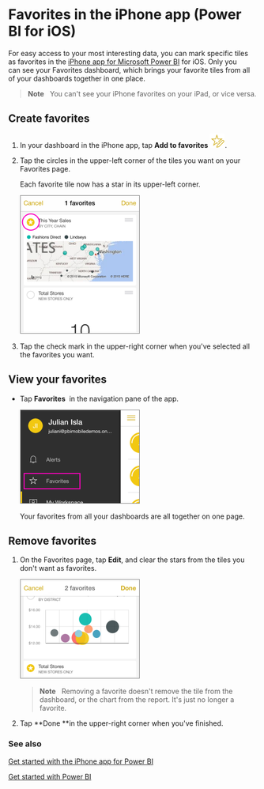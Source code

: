 <properties 
   pageTitle="Favorites in the iPhone app (Power BI for iOS)"
   description="Favorites in the iPhone app (Power BI for iOS)"
   services="powerbi" 
   documentationCenter="" 
   authors="maggiesMSFT" 
   manager="mblythe" 
   editor=""
   tags=""/>
 
<tags
   ms.service="powerbi"
   ms.devlang="NA"
   ms.topic="article"
   ms.tgt_pltfrm="NA"
   ms.workload="powerbi"
   ms.date="11/13/2015"
   ms.author="maggies"/>
# Favorites in the iPhone app (Power BI for iOS)

For easy access to your most interesting data, you can mark specific tiles as favorites in the [iPhone app for Microsoft Power BI](http://go.microsoft.com/fwlink/?LinkId=522062) for iOS. Only you can see your Favorites dashboard, which brings your favorite tiles from all of your dashboards together in one place.

>**Note**   You can't see your iPhone favorites on your iPad, or vice versa.

## Create favorites

1.  In your dashboard in the iPhone app, tap **Add to favorites** ![](media/powerbi-mobile-favorites-in-the-iphone-app/PBI_iPh_FaveIcon.png).

2.  Tap the circles in the upper-left corner of the tiles you want on your Favorites page.

    Each favorite tile now has a star in its upper-left corner.

    ![](media/powerbi-mobile-favorites-in-the-iphone-app/PBI_iPh_SelectFave.png)

3.  Tap the check mark in the upper-right corner when you've selected all the favorites you want.

## View your favorites

-   Tap **Favorites**  in the navigation pane of the app.

    ![](media/powerbi-mobile-favorites-in-the-iphone-app/PBI_iPh_FaveMenuNav.png)

    Your favorites from all your dashboards are all together on one page.

## Remove favorites

1.  On the Favorites page, tap **Edit**, and clear the stars from the tiles you don't want as favorites.

    ![](media/powerbi-mobile-favorites-in-the-iphone-app/PBI_iPh_RemoveFave.png)

    >**Note**   Removing a favorite doesn't remove the tile from the dashboard, or the chart from the report. It's just no longer a favorite.

2.  Tap **Done **in the upper-right corner when you've finished.

### See also

[Get started with the iPhone app for Power BI](powerbi-mobile-ipad-app-get-started.md)

[Get started with Power BI](powerbi-service-get-started.md)

